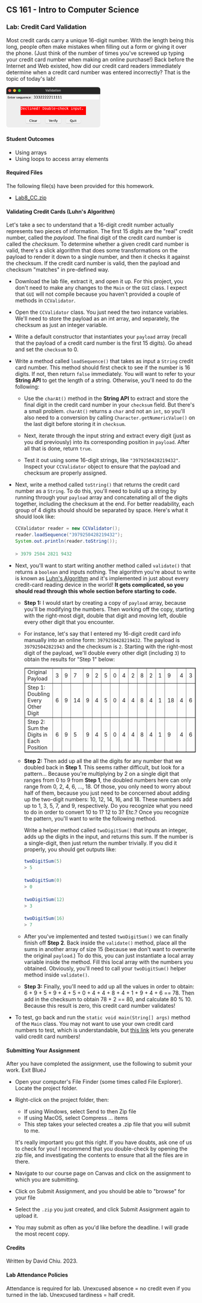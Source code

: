 ## CS 161 - Intro to Computer Science

### Lab: Credit Card Validation

Most credit cards carry a unique 16-digit number. With the length being this long,  people often make mistakes when filling out a form or giving it over the phone. (Just think of the number of times you've screwed up typing your credit card number when making an online purchase!) Back before the Internet and Web existed, how did our credit card readers immediately determine when a credit card number was entered incorrectly? That is the topic of today's lab!

<img src="figures/gui.png" width="250px"/>



#### Student Outcomes

- Using arrays
- Using loops to access array elements

#### Required Files

The following file(s) have been provided for this homework.

- [Lab8_CC.zip](Lab8_CC.zip)

#### Validating Credit Cards (Luhn's Algorithm)

Let's take a sec to understand that a 16-digit credit number actually represents two pieces of information. The first 15 digits are the "real" credit number, called the *payload*. The final digit of the credit card number is called the *checksum*. To determine whether a given credit card number is valid, there's a slick algorithm that does some transformations on the payload to render it down to a single number, and then it checks it against the checksum. If the credit card number is valid, then the payload and checksum "matches" in pre-defined way.

- Download the lab file, extract it, and open it up. For this project, you don't need to make any changes to the `Main` or the `GUI` class. I expect that `GUI` will not compile because you haven't provided a couple of methods in `CCValidator`.

- Open the `CCValidator` class. You just need the two instance variables. We'll need to store the payload as an int array, and separately, the checksum as just an integer variable.

- Write a default constructor that instantiates your `payload` array (recall that the payload of a credit card number is the first 15 digits). Go ahead and set the `checksum` to 0.

- Write a method called `loadSequence()` that takes as input a `String` credit card number. This method should first check to see if the number is 16 digits. If not, then return `false` immediately. You will want to refer to your **String API** to get the length of a string. Otherwise, you'll need to do the following:

  - Use the `charAt()` method in the **String API** to extract and store the final digit in the credit card number in your `checksum` field. But there's a small problem. `charAt()` returns a `char` and not an `int`, so you'll also need to a conversion by calling `Character.getNumericValue()` on the last digit before storing it in `checksum`.

  - Next, iterate through the input string and extract every digit (just as you did previously) into its corresponding position in `payload`. After all that is done, return `true`.

  - Test it out using some 16-digit strings, like `"3979250428219432"`. Inspect your `CCValidator` object to ensure that the payload and checksum are properly assigned.

- Next, write a method called `toString()` that returns the credit card number as a `String`. To do this, you'll need to build up a string by running through your `payload` array and concatenating all of the digits together, including the checksum at the end. For better readability, each group of 4 digits should should be separated by space. Here's what it should look like:

    ```java
    CCValidator reader = new CCValidator();
    reader.loadSequence("3979250428219432");
    System.out.println(reader.toString());

    > 3979 2504 2821 9432
    ```
    
- Next, you'll want to start writing another method called `validate()` that returns a `boolean` and inputs nothing. The algorithm you're about to write is known as [Luhn's Algorithm](https://en.wikipedia.org/wiki/Luhn_algorithm) and it's implemented in just about every credit-card reading device in the world! **It gets complicated, so you should read through this whole section before starting to code.**

  - **Step 1:** I would start by creating a copy of `payload` array, because you'll be modifying the numbers. Then working off the copy, starting with the right-most digit, double that digit and moving left, double every other digit that you encounter. 

  - For instance, let's say that I entered my 16-digit credit card info manually into an online form: `3979250428219432`. The payload is `397925042821943` and the checksum is `2`. Starting with the right-most digit of the payload, we'll double every other digit (including `3`) to obtain the results for "Step 1" below:

    <table border="1">
      <tr>
        <td>Original Payload</td>
        <td>3</td>
        <td>9</td>
        <td>7</td>
        <td>9</td>
        <td>2</td>
        <td>5</td>
        <td>0</td>
        <td>4</td>
        <td>2</td>
        <td>8</td>
        <td>2</td>
        <td>1</td>
        <td>9</td>
        <td>4</td>
        <td>3</td>
      </tr>
      <tr>
        <td>Step 1: Doubling Every Other Digit</td>
        <td>6</td>
        <td>9</td>
        <td>14</td>
        <td>9</td>
        <td>4</td>
        <td>5</td>
        <td>0</td>
        <td>4</td>
        <td>4</td>
        <td>8</td>
        <td>4</td>
        <td>1</td>
        <td>18</td>
        <td>4</td>
        <td>6</td>
      </tr>
      <tr>
        <td>Step 2: Sum the Digits in Each Position</td>
        <td>6</td>
        <td>9</td>
        <td>5</td>
        <td>9</td>
        <td>4</td>
        <td>5</td>
        <td>0</td>
        <td>4</td>
        <td>4</td>
        <td>8</td>
        <td>4</td>
        <td>1</td>
        <td>9</td>
        <td>4</td>
        <td>6</td>
      </tr>
      </table>


  - **Step 2:** Then add up all the all the digits for any number that we doubled back in **Step 1**. This seems rather difficult, but look for a pattern... Because you're multiplying by 2 on a single digit that ranges from 0 to 9 from **Step 1**, the doubled numbers here can only range from 0, 2, 4, 6, ..., 18. Of those, you only need to worry about half of them, because you just need to be concerned about adding up the two-digit numbers: 10, 12, 14, 16, and 18. These numbers add up to 1, 3, 5, 7, and 9, respectively. Do you recognize what you need to do in order to convert 10 to 1? 12 to 3? Etc.? Once you recognize the pattern, you'll want to write the following method.

    Write a helper method called `twoDigitSum()` that inputs an integer, adds up the digits in the input, and returns this sum. If the number is a single-digit, then just return the number trivially. If you did it properly, you should get outputs like:

      ```java
      twoDigitSum(5)
      > 5

      twoDigitSum(0)
      > 0

      twoDigitSum(12)
      > 3

      twoDigitSum(16)
      > 7
      ```

  - After you've implemented and tested `twoDigitSum()` we can finally finish off **Step 2**. Back inside the `validate()` method, place all the sums in another array of size 15 (because we don't want to overwrite the original `payload`.) To do this, you can just instantiate a local array variable inside the method. Fill this local array with the numbers you obtained. Obviously, you'll need to call your `twoDigitSum()` helper method inside `validate()`.

  - **Step 3:** Finally, you'll need to add up all the values in order to obtain: 6 + 9 + 5 + 9 + 4 + 5 + 0 + 4 + 4 + 8 + 4 + 1 + 9 + 4 + 6 == 78. Then add in the checksum to obtain 78 + 2 == 80, and calculate 80 % 10. Because this result is zero, this credit card number validates!

- To test, go back and run the `static void main(String[] args)` method of the `Main` class. You may not want to use your own credit card numbers to test, which is understandable, but <a href="https://www.dcode.fr/luhn-algorithm">this link</a> lets you generate valid credit card numbers! 


#### Submitting Your Assignment

After you have completed the assignment, use the following to submit your work.
Exit BlueJ

- Open your computer's File Finder (some times called File Explorer). Locate the project folder.

- Right-click on the project folder, then:

  - If using Windows, select Send to then Zip file
  - If using MacOS, select Compress ... items
  - This step takes your selected creates a .zip file that you will submit to me.

  It's really important you got this right. If you have doubts, ask one of us to check for you! I recommend that you double-check by opening the zip file, and investigating the contents to ensure that all the files are in there.

- Navigate to our course page on Canvas and click on the assignment to which you are submitting.

- Click on Submit Assignment, and you should be able to "browse" for your file

- Select the `.zip` you just created, and click Submit Assignment again to upload it.

- You may submit as often as you'd like before the deadline. I will grade the most recent copy.

#### Credits

Written by David Chiu. 2023.

#### Lab Attendance Policies

Attendance is required for lab. Unexcused absence = no credit even if you turned in the lab. Unexcused tardiness = half credit.
